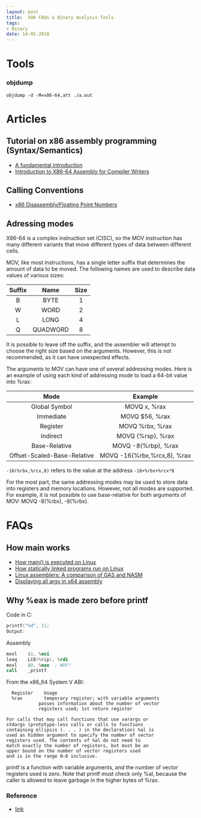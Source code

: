 ```yaml
---
layout: post
title:  X86 FAQs & Binary Analysis Tools
tags:
- Binary
date: 14-05-2018
---
```


# Tools

### objdump
```
objdump -d -M=x86-64,att ./a.out
```


# Articles

## Tutorial on x86 assembly programming (Syntax/Semantics)
 - [A fundamental introduction](https://www.nayuki.io/page/a-fundamental-introduction-to-x86-assembly-programming#5-memory-addressing-reading-writing)
 - [Introduction to X86-64 Assembly for Compiler Writers](https://www3.nd.edu/~dthain/courses/cse40243/fall2015/intel-intro.html)

## Calling Conventions
  - [x86 Disassembly/Floating Point Numbers](https://en.wikibooks.org/wiki/X86_Disassembly/Floating_Point_Numbers)

## Adressing modes

X86-64 is a complex instruction set (CISC), so the MOV instruction has many different variants that move different types of data between different cells.

MOV, like most instructions, has a single letter suffix that determines the amount of data to be moved. The following names are used to describe data values of various sizes:

| Suffix | 	Name | 	Size |
|:------:|:------:|:----:|
|B	|BYTE	|1 | byte |(8 bits)|
|W	|WORD	|2 |bytes |(16 bits)|
|L	|LONG	|4 |bytes |(32 bits)|
| Q	| QUADWORD	|8 |bytes |  (64 bits)|

It is possible to leave off the suffix, and the assembler will attempt to choose the right size based on the arguments. However, this is not recommended, as it can have unexpected effects.

The arguments to MOV can have one of several addressing modes. Here is an example of using each kind of addressing mode to load a 64-bit value into %rax:

| Mode | 	Example |
|:-----:|:--------:|
|Global Symbol	|MOVQ x, %rax|
|Immediate	|MOVQ $56, %rax|
|Register|	MOVQ %rbx, %rax|
|Indirect|	MOVQ (%rsp), %rax|
|Base-Relative	|MOVQ -8(%rbp), %rax|
|Offset-Scaled-Base-Relative	|MOVQ -16(%rbx,%rcx,8), %rax|

``-16(%rbx,%rcx,8)`` refers to the value at the address ``-16+%rbx+%rcx*8``

For the most part, the same addressing modes may be used to store data into registers and memory locations. However, not all modes are supported. For example, it is not possible to use base-relative for both arguments of MOV: MOVQ -8(%rbx), -8(%rbx).


# FAQs
## How main works
- [How main() is executed on Linux ](http://www.tldp.org/LDP/LG/issue84/hawk.html)
- [How statically linked programs run on Linux](https://eli.thegreenplace.net/2012/08/13/how-statically-linked-programs-run-on-linux/)
- [Linux assemblers: A comparison of GAS and NASM](https://www.ibm.com/developerworks/library/l-gas-nasm/index.html)
- [Displaying all argv in x64 assembly](https://eli.thegreenplace.net/2013/07/24/displaying-all-argv-in-x64-assembly)

## Why %eax is made zero before printf
Code in C:
```C
printf("%d", 1);
Output:
```

Assembly
```asm
movl    $1, %esi
leaq    LC0(%rip), %rdi
movl    $0, %eax  ; WHY?
call    _printf
```

From the x86_64 System V ABI:
```
  Register    Usage
  %rax        temporary register; with variable arguments
            passes information about the number of vector
            registers used; 1st return register

For calls that may call functions that use varargs or
stdargs (prototype-less calls or calls to functions
containing ellipsis (. . . ) in the declaration) %al is
used as hidden argument to specify the number of vector
registers used. The contents of %al do not need to
match exactly the number of registers, but must be an
upper bound on the number of vector registers used
and is in the range 0–8 inclusive.
```

printf is a function with variable arguments, and the number
of vector registers used is zero. Note that printf must
check only %al, because the caller is allowed to leave
garbage in the higher bytes of %rax.

### Reference
  - [link](https://stackoverflow.com/questions/6212665/why-is-eax-zeroed-before-a-call-to-printf/6212835#6212835)
